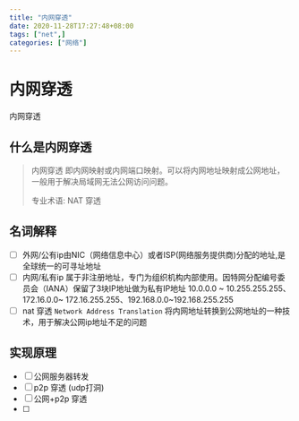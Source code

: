 ```yaml
---
title: "内网穿透"
date: 2020-11-28T17:27:48+08:00
tags: ["net",]
categories: ["网络"]
---
```


# 内网穿透

内网穿透

<!--more-->

## 什么是内网穿透 

>   内网穿透 即内网映射或内网端口映射。可以将内网地址映射成公网地址，一般用于解决局域网无法公网访问问题。
>
>   专业术语: NAT 穿透 

## 名词解释 

-   [ ] 外网/公有ip由NIC（网络信息中心）或者ISP(网络服务提供商)分配的地址,是全球统一的可寻址地址 
-   [ ] 内网/私有ip  属于非注册地址，专门为组织机构内部使用。因特网分配编号委员会（IANA）保留了3块IP地址做为私有IP地址 10.0.0.0 ~ 10.255.255.255、172.16.0.0~ 172.16.255.255、192.168.0.0~192.168.255.255
-   [ ] nat 穿透 `Network Address Translation` 将内网地址转换到公网地址的一种技术，用于解决公网ip地址不足的问题

## 实现原理 

-   [ ] 公网服务器转发
-   [ ] p2p 穿透 (udp打洞)
-   [ ] 公网+p2p 穿透 
-   [ ] 



